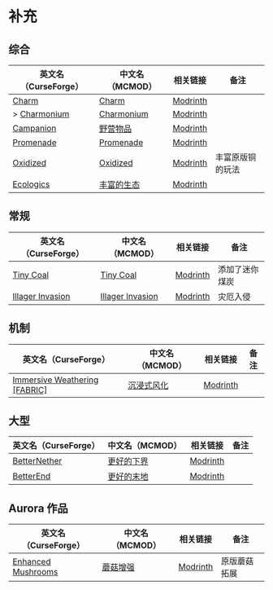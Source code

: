 # 补充

## 综合

| 英文名（CurseForge）                                                    | 中文名（MCMOD）                                    | 相关链接                                        | 备注             |
| ----------------------------------------------------------------------- | -------------------------------------------------- | ----------------------------------------------- | ---------------- |
| [Charm](https://www.curseforge.com/minecraft/mc-mods/charm)             | [Charm](https://www.mcmod.cn/class/2069.html)      | [Modrinth](https://modrinth.com/mod/charm)      |                  |
| > [Charmonium](https://www.curseforge.com/minecraft/mc-mods/charmonium) | [Charmonium](https://www.mcmod.cn/class/3578.html) | [Modrinth](https://modrinth.com/mod/charmonium) |                  |
| [Campanion](https://www.curseforge.com/minecraft/mc-mods/campanion)     | [野营物品](https://www.mcmod.cn/class/2852.html)   | [Modrinth](https://modrinth.com/mod/campanion)  |                  |
| [Promenade](https://www.curseforge.com/minecraft/mc-mods/promenade)     | [Promenade](https://www.mcmod.cn/class/5300.html)  | [Modrinth](https://modrinth.com/mod/promenade)  |                  |
| [Oxidized](https://www.curseforge.com/minecraft/mc-mods/oxidized)       | [Oxidized](https://www.mcmod.cn/class/9031.html)   | [Modrinth](https://modrinth.com/mod/oxidized)   | 丰富原版铜的玩法 |
| [Ecologics](https://www.curseforge.com/minecraft/mc-mods/ecologics)     | [丰富的生态](https://www.mcmod.cn/class/6198.html) | [Modrinth](https://modrinth.com/mod/ecologics)  |                  |

## 常规

| 英文名（CurseForge）                                                              | 中文名（MCMOD）                                           | 相关链接                                              | 备注           |
| --------------------------------------------------------------------------------- | --------------------------------------------------------- | ----------------------------------------------------- | -------------- |
| [Tiny Coal](https://www.curseforge.com/minecraft/mc-mods/tiny-coal)               | [Tiny Coal](https://www.mcmod.cn/class/11502.html)        | [Modrinth](https://modrinth.com/mod/tiny-coal)        | 添加了迷你煤炭 |
| [Illager Invasion](https://www.curseforge.com/minecraft/mc-mods/illager-invasion) | [Illager Invasion](https://www.mcmod.cn/class/11340.html) | [Modrinth](https://modrinth.com/mod/illager-invasion) | 灾厄入侵       |

## 机制

| 英文名（CurseForge）                                                                                      | 中文名（MCMOD）                                    | 相关链接                                                  | 备注 |
| --------------------------------------------------------------------------------------------------------- | -------------------------------------------------- | --------------------------------------------------------- | ---- |
| [Immersive Weathering [FABRIC]](https://www.curseforge.com/minecraft/mc-mods/immersive-weathering-fabric) | [沉浸式风化](https://www.mcmod.cn/class/6057.html) | [Modrinth](https://modrinth.com/mod/immersive-weathering) |      |

## 大型

| 英文名（CurseForge）                                                      | 中文名（MCMOD）                                    | 相关链接                                          | 备注 |
| ------------------------------------------------------------------------- | -------------------------------------------------- | ------------------------------------------------- | ---- |
| [BetterNether](https://www.curseforge.com/minecraft/mc-mods/betternether) | [更好的下界](https://www.mcmod.cn/class/1579.html) | [Modrinth](https://modrinth.com/mod/betternether) |      |
| [BetterEnd](https://www.curseforge.com/minecraft/mc-mods/betterend)       | [更好的末地](https://www.mcmod.cn/class/3163.html) | [Modrinth](https://modrinth.com/mod/betterend)    |      |

## Aurora 作品

| 英文名（CurseForge）                                                                  | 中文名（MCMOD）                                  | 相关链接                                                | 备注         |
| ------------------------------------------------------------------------------------- | ------------------------------------------------ | ------------------------------------------------------- | ------------ |
| [Enhanced Mushrooms](https://www.curseforge.com/minecraft/mc-mods/enhanced-mushrooms) | [蘑菇增强](https://www.mcmod.cn/class/3854.html) | [Modrinth](https://modrinth.com/mod/enhanced-mushrooms) | 原版蘑菇拓展 |
